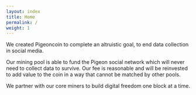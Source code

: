 ```yaml
---
layout: index
title: Home
permalink: /
weight: 1
---
```


We created Pigeoncoin to complete an altruistic goal, to end data collection in social media.

Our mining pool is able to fund the Pigeon social network which will never need to collect data to survive. Our fee is reasonable and will be reinvested to add value to the coin in a way that cannot be matched by other pools.

We partner with our core miners to build digital freedom one block at a time.
